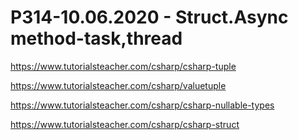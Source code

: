 # P314-10.06.2020 - Struct.Async method-task,thread

https://www.tutorialsteacher.com/csharp/csharp-tuple

https://www.tutorialsteacher.com/csharp/valuetuple

https://www.tutorialsteacher.com/csharp/csharp-nullable-types

https://www.tutorialsteacher.com/csharp/csharp-struct
